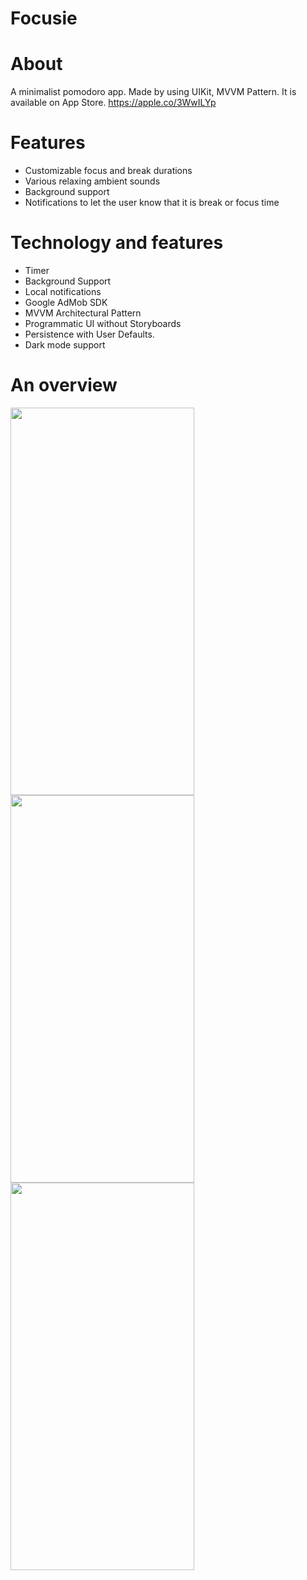 # Focusie

# About
A minimalist pomodoro app. Made by using UIKit, MVVM Pattern.
It is available on App Store. https://apple.co/3WwILYp

# Features
- Customizable focus and break durations
- Various relaxing ambient sounds
- Background support
- Notifications to let the user know that it is break or focus time

# Technology and features
- Timer
- Background Support
- Local notifications
- Google AdMob SDK
- MVVM Architectural Pattern
- Programmatic UI without Storyboards
- Persistence with User Defaults.
- Dark mode support

# An overview
<img src="https://user-images.githubusercontent.com/83546571/209101412-b0c34bbb-3dfc-47d0-bc84-cc7907b2fe7f.png" width="294" height="620" />
<img src="https://user-images.githubusercontent.com/83546571/209101423-0970b61f-b83e-41ac-a9af-8e21b6ff0bf4.png" width="294" height="620" />
<img src="https://user-images.githubusercontent.com/83546571/209101429-5985cbbc-f130-4657-8bce-f5867c4624df.png" width="294" height="620" />

